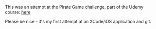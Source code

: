 This was an attempt at the Pirate Game challenge, part of the Udemy course: [here](https://www.udemy.com/the-complete-ios-7-course-learn-by-building-14-apps)

Please be nice - it's my first attempt at an XCode/iOS application and git.